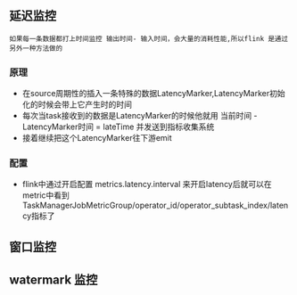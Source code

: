 ## 延迟监控
```
如果每一条数据都打上时间监控 输出时间- 输入时间，会大量的消耗性能,所以flink 是通过另外一种方法做的
```
### 原理
- 在source周期性的插入一条特殊的数据LatencyMarker,LatencyMarker初始化的时候会带上它产生时的时间
- 每次当task接收到的数据是LatencyMarker的时候他就用 当前时间 - LatencyMarker时间 = lateTime 并发送到指标收集系统
- 接着继续把这个LatencyMarker往下游emit
### 配置
- flink中通过开启配置   metrics.latency.interval  来开启latency后就可以在metric中看到TaskManagerJobMetricGroup/operator_id/operator_subtask_index/latency指标了

## 窗口监控
## watermark 监控
